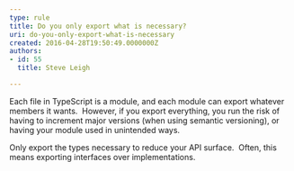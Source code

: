 ```yaml
---
type: rule
title: Do you only export what is necessary?
uri: do-you-only-export-what-is-necessary
created: 2016-04-28T19:50:49.0000000Z
authors:
- id: 55
  title: Steve Leigh

---
```




<span class='intro'> <p>Each file in TypeScript is a module, and each module can export whatever members it wants.&#160; However, if you export everything, you run the risk of having to increment major versions (when using semantic versioning), or having your module used in unintended ways. </p> </span>

<p>​​Only export the types necessary to reduce your API surface.&#160; Often, this means exporting interfaces over implementations.</p>


